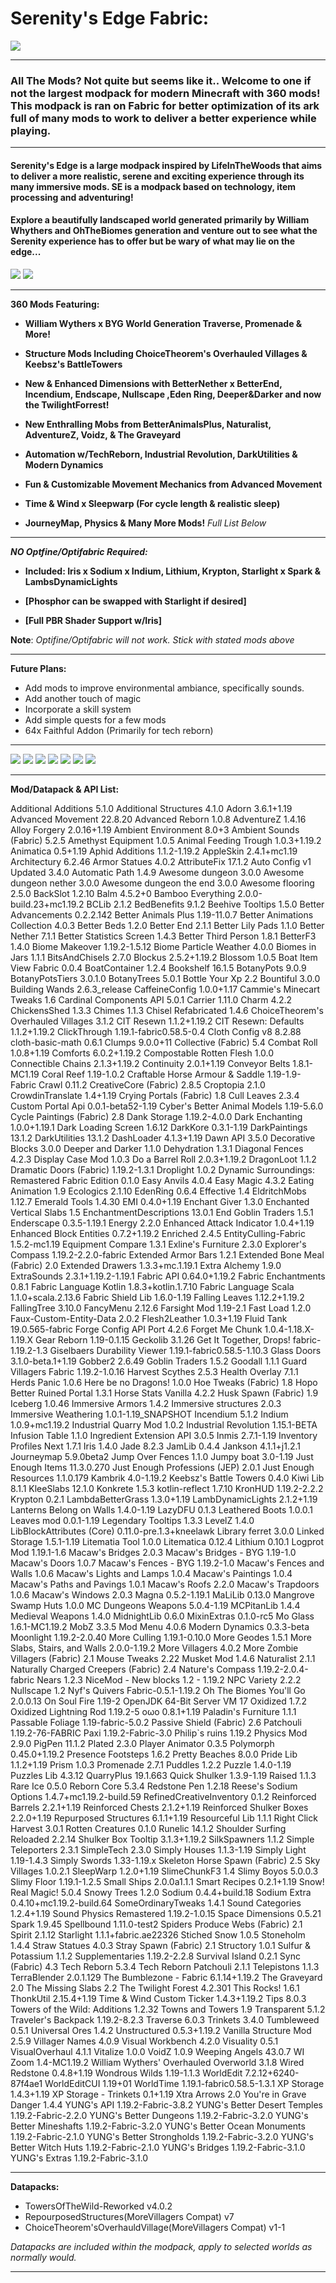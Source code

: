 # Serenity's Edge Fabric:

[![](https://i.imgur.com/8JUGVH1.png)](https://www.technicpack.net/modpack/serenitys-edge-fabric.1874905)

______________________________________________
### **All The Mods? Not quite but seems like it.. Welcome to one if not the largest modpack for modern Minecraft with 360 mods! This modpack is ran on Fabric for better optimization of its ark full of many mods to work to deliver a better experience while playing.**
______________________________________________
#### **Serenity's Edge is a large modpack inspired by LifeInTheWoods that aims to deliver a more realistic, serene and exciting experience through its many immersive mods. SE is a modpack based on technology, item processing and adventuring!**

#### **Explore a beautifully landscaped world generated primarily by William Whythers and OhTheBiomes generation and venture out to see what the Serenity experience has to offer but be wary of what may lie on the edge...**

![](https://i.imgur.com/8qWS2OS.png)
![](https://i.imgur.com/CCuSwgs.png)
_______________________
**360 Mods
Featuring:**

+ **William Wythers x BYG World Generation
Traverse, Promenade & More!**


+ **Structure Mods Including ChoiceTheorem's Overhauled Villages
& Keebsz's BattleTowers**


+ **New & Enhanced Dimensions with
BetterNether x BetterEnd, Incendium, Endscape, Nullscape ,Eden Ring, Deeper&Darker and now the TwilightForrest!**

+ **New Enthralling Mobs from BetterAnimalsPlus, Naturalist, AdventureZ, Voidz, & The Graveyard**


+ **Automation w/TechReborn, Industrial Revolution,
DarkUtilities & Modern Dynamics**


+ **Fun & Customizable
Movement Mechanics from Advanced Movement**


+ **Time & Wind x Sleepwarp
(For cycle length & realistic sleep)**


+ **JourneyMap, Physics & Many More Mods!**
*Full List Below*
_______________________
***NO Optfine/Optifabric Required:***

+ **Included: Iris x Sodium x Indium, Lithium, Krypton, Starlight x Spark & LambsDynamicLights**

+ **[Phosphor can be swapped with Starlight if desired]**

+ **[Full PBR Shader Support w/Iris]**


**Note**: *Optifine/Optifabric will not work. Stick with stated mods above*
_______________________
**Future Plans:**

+ Add mods to improve environmental ambiance, specifically sounds.
+ Add another touch of magic
+ Incorporate a skill system
+ Add simple quests for a few mods
+ 64x Faithful Addon (Primarily for tech reborn)
_______________________
![](https://i.imgur.com/hfRNDSB.png)
![](https://i.imgur.com/ty9YdfN.png)
![](https://i.imgur.com/swEx3bv.png)
![](https://i.imgur.com/2u52eiS.png)
![](https://i.imgur.com/Wt4ug9y.png)
![](https://i.imgur.com/i52TIxK.png)
![](https://i.imgur.com/p9MG86C.png)
_______________________
**Mod/Datapack & API List:**

Additional Additions 5.1.0
Additional Structures 4.1.0
Adorn 3.6.1+1.19
Advanced Movement 22.8.20
Advanced Reborn 1.0.8
AdventureZ 1.4.16
Alloy Forgery 2.0.16+1.19
Ambient Environment 8.0+3
Ambient Sounds (Fabric) 5.2.5
Amethyst Equipment 1.0.5
Animal Feeding Trough 1.0.3+1.19.2
Animatica 0.5+1.19
Aphid Additions 1.1.2-1.19.2
AppleSkin 2.4.1+mc1.19
Architectury 6.2.46
Armor Statues 4.0.2
AttributeFix 17.1.2
Auto Config v1 Updated 3.4.0
Automatic Path 1.4.9
Awesome dungeon 3.0.0
Awesome dungeon nether 3.0.0
Awesome dungeon the end 3.0.0
Awesome flooring 2.5.0
BackSlot 1.2.10
Balm 4.5.2+0
Bamboo Everything 2.0.0-build.23+mc1.19.2
BCLib 2.1.2
BedBenefits 9.1.2
Beehive Tooltips 1.5.0
Better Advancements 0.2.2.142
Better Animals Plus 1.19-11.0.7
Better Animations Collection 4.0.3
Better Beds 1.2.0
Better End 2.1.1
Better Lily Pads 1.1.0
Better Nether 7.1.1
Better Statistics Screen 1.4.3
Better Third Person 1.8.1
BetterF3 1.4.0
Biome Makeover 1.19.2-1.5.12
Biome Particle Weather 4.0.0
Biomes in Jars 1.1.1
BitsAndChisels 2.7.0
Blockus 2.5.2+1.19.2
Blossom 1.0.5
Boat Item View Fabric 0.0.4
BoatContainer 1.2.4
Bookshelf 16.1.5
BotanyPots 9.0.9
BotanyPotsTiers 3.0.1.0
BotanyTrees 5.0.1
Bottle Your Xp 2.2
Bountiful 3.0.0
Building Wands 2.6.3_release
CaffeineConfig 1.0.0+1.17
Cammie's Minecart Tweaks 1.6
Cardinal Components API 5.0.1
Carrier 1.11.0
Charm 4.2.2
ChickensShed 1.3.3
Chimes 1.1.3
Chisel Refabricated 1.4.6
ChoiceTheorem's Overhauled Villages 3.1.2
CIT Resewn 1.1.2+1.19.2
CIT Resewn: Defaults 1.1.2+1.19.2
ClickThrough 1.19.1-fabric0.58.5-0.4
Cloth Config v8 8.2.88
cloth-basic-math 0.6.1
Clumps 9.0.0+11
Collective (Fabric) 5.4
Combat Roll 1.0.8+1.19
Comforts 6.0.2+1.19.2
Compostable Rotten Flesh 1.0.0
Connectible Chains 2.1.3+1.19.2
Continuity 2.0.1+1.19
Conveyor Belts 1.8.1-MC1.19
Coral Reef 1.19-1.0.2
Craftable Horse Armour & Saddle 1.19-1.9-Fabric
Crawl 0.11.2
CreativeCore (Fabric) 2.8.5
Croptopia 2.1.0
CrowdinTranslate 1.4+1.19
Crying Portals (Fabric) 1.8
Cull Leaves 2.3.4
Custom Portal Api 0.0.1-beta52-1.19
Cyber's Better Animal Models 1.19-5.6.0
Cycle Paintings (Fabric) 2.8
Dank Storage 1.19.2-4.0.0
Dark Enchanting 1.0.0+1.19.1
Dark Loading Screen 1.6.12
DarkKore 0.3.1-1.19
DarkPaintings 13.1.2
DarkUtilities 13.1.2
DashLoader 4.1.3+1.19
Dawn API 3.5.0
Decorative Blocks 3.0.0
Deeper and Darker 1.1.0
Dehydration 1.3.1
Diagonal Fences 4.2.3
Display Case Mod 1.0.3
Do a Barrel Roll 2.0.3+1.19.2
DragonLoot 1.1.2
Dramatic Doors (Fabric) 1.19.2-1.3.1
Droplight 1.0.2
Dynamic Surroundings: Remastered Fabric Edition 0.1.0
Easy Anvils 4.0.4
Easy Magic 4.3.2
Eating Animation 1.9
Ecologics 2.1.10
EdenRing 0.6.4
Effective 1.4
EldritchMobs 1.12.7
Emerald Tools 1.4.30
EMI 0.4.0+1.19
Enchant Giver 1.3.0
Enchanted Vertical Slabs 1.5
EnchantmentDescriptions 13.0.1
End Goblin Traders 1.5.1
Enderscape 0.3.5-1.19.1
Energy 2.2.0
Enhanced Attack Indicator 1.0.4+1.19
Enhanced Block Entities 0.7.2+1.19.2
Enriched 2.4.5
EntityCulling-Fabric 1.5.2-mc1.19
Equipment Compare 1.3.1
Exline's Furniture 2.3.0
Explorer's Compass 1.19.2-2.2.0-fabric
Extended Armor Bars 1.2.1
Extended Bone Meal (Fabric) 2.0
Extended Drawers 1.3.3+mc.1.19.1
Extra Alchemy 1.9.0
ExtraSounds 2.3.1+1.19.2-1.19.1
Fabric API 0.64.0+1.19.2
Fabric Enchantments 0.8.1
Fabric Language Kotlin 1.8.3+kotlin.1.7.10
Fabric Language Scala 1.1.0+scala.2.13.6
Fabric Shield Lib 1.6.0-1.19
Falling Leaves 1.12.2+1.19.2
FallingTree 3.10.0
FancyMenu 2.12.6
Farsight Mod 1.19-2.1
Fast Load 1.2.0
Faux-Custom-Entity-Data 2.0.2
Flesh2Leather 1.0.3+1.19
Fluid Tank 19.0.565-fabric
Forge Config API Port 4.2.6
Forget Me Chunk 1.0.4-1.18.X-1.19.X
Gear Reborn 1.19-0.1.15
Geckolib 3.1.26
Get It Together, Drops! fabric-1.19.2-1.3
Giselbaers Durability Viewer 1.19.1-fabric0.58.5-1.10.3
Glass Doors 3.1.0-beta.1+1.19
Gobber2 2.6.49
Goblin Traders 1.5.2
Goodall 1.1.1
Guard Villagers Fabric 1.19.2-1.0.16
Harvest Scythes 2.5.3
Health Overlay 7.1.1
Herds Panic 1.0.6
Here be no Dragons! 1.0.0
Hoe Tweaks (Fabric) 1.8
Hopo Better Ruined Portal 1.3.1
Horse Stats Vanilla 4.2.2
Husk Spawn (Fabric) 1.9
Iceberg 1.0.46
Immersive Armors 1.4.2
Immersive structures 2.0.3
Immersive Weathering 1.0.1-1.19_SNAPSHOT
Incendium 5.1.2
Indium 1.0.9+mc1.19.2
Industrial Quarry Mod 1.0.2
Industrial Revolution 1.15.1-BETA
Infusion Table 1.1.0
Ingredient Extension API 3.0.5
Inmis 2.7.1-1.19
Inventory Profiles Next 1.7.1
Iris 1.4.0
Jade 8.2.3
JamLib 0.4.4
Jankson 4.1.1+j1.2.1
Journeymap 5.9.0beta2
Jump Over Fences 1.1.0
Jumpy boat 3.0-1.19
Just Enough Items 11.3.0.270
Just Enough Professions (JEP) 2.0.1
Just Enough Resources 1.1.0.179
Kambrik 4.0-1.19.2
Keebsz's Battle Towers 0.4.0
Kiwi Lib 8.1.1
KleeSlabs 12.1.0
Konkrete 1.5.3
kotlin-reflect 1.7.10
KronHUD 1.19.2-2.2.2
Krypton 0.2.1
LambdaBetterGrass 1.3.0+1.19
LambDynamicLights 2.1.2+1.19
Lanterns Belong on Walls 1.4.0-1.19
LazyDFU 0.1.3
Leathered Boots 1.0.0.1
Leaves mod 0.0.1-1.19
Legendary Tooltips 1.3.3
LevelZ 1.4.0
LibBlockAttributes (Core) 0.11.0-pre.1.3+kneelawk
Library ferret 3.0.0
Linked Storage 1.5.1-1.19
Litematia Tool 1.0.0
Litematica 0.12.4
Lithium 0.10.1
Logprot Mod 1.19.1-1.6
Macaw's Bridges 2.0.3
Macaw's Bridges - BYG 1.19-1.0
Macaw's Doors 1.0.7
Macaw's Fences - BYG 1.19.2-1.0
Macaw's Fences and Walls 1.0.6
Macaw's Lights and Lamps 1.0.4
Macaw's Paintings 1.0.4
Macaw's Paths and Pavings 1.0.1
Macaw's Roofs 2.2.0
Macaw's Trapdoors 1.0.6
Macaw's Windows 2.0.3
Magna 0.5.2-1.19.1
MaLiLib 0.13.0
Mangrove Swamp Huts 1.0.0
MC Dungeons Weapons 5.0.4-1.19
MCPitanLib 1.4.4
Medieval Weapons 1.4.0
MidnightLib 0.6.0
MixinExtras 0.1.0-rc5
Mo Glass 1.6.1-MC1.19.2
MobZ 3.3.5
Mod Menu 4.0.6
Modern Dynamics 0.3.3-beta
Moonlight 1.19.2-2.0.40
More Culling 1.19.1-0.10.0
More Geodes 1.5.1
More Slabs, Stairs, and Walls 2.0.0-1.19.2
More Villagers 4.0.2
More Zombie Villagers (Fabric) 2.1
Mouse Tweaks 2.22
Musket Mod 1.4.6
Naturalist 2.1.1
Naturally Charged Creepers (Fabric) 2.4
Nature's Compass 1.19.2-2.0.4-fabric
Nears 1.2.3
NiceMod - New blocks 1.2 - 1.19.2
NPC Variety 2.2.2
Nullscape 1.2
Nyf's Quivers Fabric-0.5.1-1.19.2
Oh The Biomes You'll Go 2.0.0.13
On Soul Fire 1.19-2
OpenJDK 64-Bit Server VM 17
Oxidized 1.7.2
Oxidized Lightning Rod 1.19.2-5
oωo 0.8.1+1.19
Paladin's Furniture 1.1.1
Passable Foliage 1.19-fabric-5.0.2
Passive Shield (Fabric) 2.6
Patchouli 1.19.2-76-FABRIC
Paxi 1.19.2-Fabric-3.0
Philip`s ruins 1.19.2
Physics Mod 2.9.0
PigPen 11.1.2
Plated 2.3.0
Player Animator 0.3.5
Polymorph 0.45.0+1.19.2
Presence Footsteps 1.6.2
Pretty Beaches 8.0.0
Pride Lib 1.1.2+1.19
Prism 1.0.3
Promenade 2.7.1
Puddles 1.2.2
Puzzle 1.4.0-1.19
Puzzles Lib 4.3.12
QuarryPlus 19.1.663
Quick Shulker 1.3.9-1.19
Raised 1.1.3
Rare Ice 0.5.0
Reborn Core 5.3.4
Redstone Pen 1.2.18
Reese's Sodium Options 1.4.7+mc1.19.2-build.59
RefinedCreativeInventory 0.1.2
Reinforced Barrels 2.2.1+1.19
Reinforced Chests 2.1.2+1.19
Reinforced Shulker Boxes 2.2.0+1.19
Repurposed Structures 6.1.1+1.19
Resourceful Lib 1.1.1
Right Click Harvest 3.0.1
Rotten Creatures 0.1.0
Runelic 14.1.2
Shoulder Surfing Reloaded 2.2.14
Shulker Box Tooltip 3.1.3+1.19.2
SilkSpawners 1.1.2
Simple Teleporters 2.3.1
SimpleTech 2.3.0
Simply Houses 1.1.3-1.19
Simply Light 1.19-1.4.3
Simply Swords 1.33-1.19.x
Skeleton Horse Spawn (Fabric) 2.5
Sky Villages 1.0.2.1
SleepWarp 1.2.0+1.19
SlimeChunkF3 1.4
Slimy Boyos 5.0.0.3
Slimy Floor 1.19.1-1.2.5
Small Ships 2.0.0a1.1.1
Smart Recipes 0.2.1+1.19
Snow! Real Magic! 5.0.4
Snowy Trees 1.2.0
Sodium 0.4.4+build.18
Sodium Extra 0.4.10+mc1.19.2-build.64
SomeOrdinaryTweaks 1.4.1
Sound Categories 1.2.4+1.19
Sound Physics Remastered 1.19.2-1.0.15
Space Dimensions 0.5.21
Spark 1.9.45
Spellbound 1.11.0-test2
Spiders Produce Webs (Fabric) 2.1
Spirit 2.1.12
Starlight 1.1.1+fabric.ae22326
Stiched Snow 1.0.5
Stoneholm 1.4.4
Straw Statues 4.0.3
Stray Spawn (Fabric) 2.1
Structory 1.0.1
Sulfur & Potassium 1.1.2
Supplementaries 1.19.2-2.2.8
Survival Island 0.2.1
Sync (Fabric) 4.3
Tech Reborn 5.3.4
Tech Reborn Patchouli 2.1.1
Telepistons 1.1.3
TerraBlender 2.0.1.129
The Bumblezone - Fabric 6.1.14+1.19.2
The Graveyard 2.0
The Missing Slabs 2.2
The Twilight Forest 4.2.301
This Rocks! 1.6.1
ThonkUtil 2.15.4+1.19
Time & Wind Custom Ticker 1.4.3+1.19.2
Tips 8.0.3
Towers of the Wild: Additions 1.2.32
Towns and Towers 1.9
Transparent 5.1.2
Traveler's Backpack 1.19.2-8.2.3
Traverse 6.0.3
Trinkets 3.4.0
Tumbleweed 0.5.1
Universal Ores 1.4.2
Unstructured 0.5.3+1.19.2
Vanilla Structure Mod 2.5.9
Villager Names 4.0.9
Visual Workbench 4.2.0
Visuality 0.5.1
VisualOverhaul 4.1.1
Vitalize 1.0.0
VoidZ 1.0.9
Weeping Angels 43.0.7
WI Zoom 1.4-MC1.19.2
William Wythers' Overhauled Overworld 3.1.8
Wired Redstone 0.4.8+1.19
Wondrous Wilds 1.19-1.1.3
WorldEdit 7.2.12+6240-87f4ae1
WorldEditCUI 1.19+01
WorldTime 1.19.1-fabric0.58.5-1.3.1
XP Storage 1.4.3+1.19
XP Storage - Trinkets 0.1+1.19
Xtra Arrows 2.0
You're in Grave Danger 1.4.4
YUNG's API 1.19.2-Fabric-3.8.2
YUNG's Better Desert Temples 1.19.2-Fabric-2.2.0
YUNG's Better Dungeons 1.19.2-Fabric-3.2.0
YUNG's Better Mineshafts 1.19.2-Fabric-3.2.0
YUNG's Better Ocean Monuments 1.19.2-Fabric-2.1.0
YUNG's Better Strongholds 1.19.2-Fabric-3.2.0
YUNG's Better Witch Huts 1.19.2-Fabric-2.1.0
YUNG's Bridges 1.19.2-Fabric-3.1.0
YUNG's Extras 1.19.2-Fabric-3.1.0
_______________________
**Datapacks:**

* TowersOfTheWild-Reworked v4.0.2
* RepourposedStructures(MoreVillagers Compat) v7
* ChoiceTheorem'sOverhauldVillage(MoreVillagers Compat) v1-1 

*Datapacks are included within the modpack, apply to selected worlds as normally would.*
_______________________
